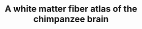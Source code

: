 ---
layout: page
title: A white matter fiber atlas of the chimpanzee brain
cat: 
subcat: 
teasing: We established a new white matter atlas of the deep and superficial white matter structural connectivity in chimpanzees.
icon: chimpanzee_atlas.jpg
site: 10.1016/j.neuroimage.2023.120362
added: 2023
---